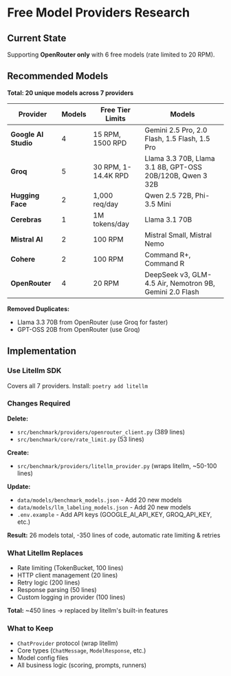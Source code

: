 # Free Model Providers Research

## Current State
Supporting **OpenRouter only** with 6 free models (rate limited to 20 RPM).

## Recommended Models

**Total: 20 unique models across 7 providers**

| Provider | Models | Free Tier Limits | Models |
|----------|--------|------------------|--------|
| **Google AI Studio** | 4 | 15 RPM, 1500 RPD | Gemini 2.5 Pro, 2.0 Flash, 1.5 Flash, 1.5 Pro |
| **Groq** | 5 | 30 RPM, 1-14.4K RPD | Llama 3.3 70B, Llama 3.1 8B, GPT-OSS 20B/120B, Qwen 3 32B |
| **Hugging Face** | 2 | 1,000 req/day | Qwen 2.5 72B, Phi-3.5 Mini |
| **Cerebras** | 1 | 1M tokens/day | Llama 3.1 70B |
| **Mistral AI** | 2 | 100 RPM | Mistral Small, Mistral Nemo |
| **Cohere** | 2 | 100 RPM | Command R+, Command R |
| **OpenRouter** | 4 | 20 RPM | DeepSeek v3, GLM-4.5 Air, Nemotron 9B, Gemini 2.0 Flash |

**Removed Duplicates:**
- Llama 3.3 70B from OpenRouter (use Groq for faster)
- GPT-OSS 20B from OpenRouter (use Groq)

## Implementation

### Use Litellm SDK
Covers all 7 providers. Install: `poetry add litellm`

### Changes Required

**Delete:**
- `src/benchmark/providers/openrouter_client.py` (389 lines)
- `src/benchmark/core/rate_limit.py` (53 lines)

**Create:**
- `src/benchmark/providers/litellm_provider.py` (wraps litellm, ~50-100 lines)

**Update:**
- `data/models/benchmark_models.json` - Add 20 new models
- `data/models/llm_labeling_models.json` - Add 20 new models
- `.env.example` - Add API keys (GOOGLE_AI_API_KEY, GROQ_API_KEY, etc.)

**Result:** 26 models total, -350 lines of code, automatic rate limiting & retries

### What Litellm Replaces
- Rate limiting (TokenBucket, 100 lines)
- HTTP client management (20 lines)
- Retry logic (200 lines)
- Response parsing (50 lines)
- Custom logging in provider (100 lines)

**Total:** ~450 lines → replaced by litellm's built-in features

### What to Keep
- `ChatProvider` protocol (wrap litellm)
- Core types (`ChatMessage`, `ModelResponse`, etc.)
- Model config files
- All business logic (scoring, prompts, runners)
